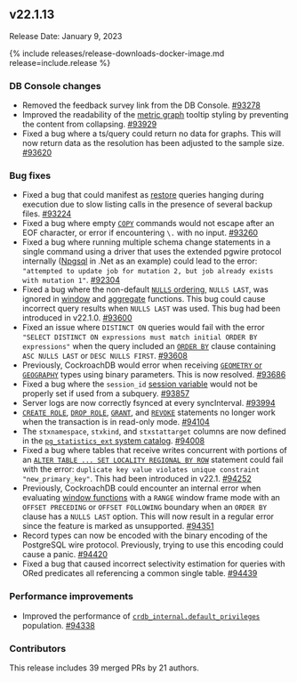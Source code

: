 ## v22.1.13

Release Date: January 9, 2023

{% include releases/release-downloads-docker-image.md release=include.release %}

<h3 id="v22-1-13-db-console-changes">DB Console changes</h3>

- Removed the feedback survey link from the DB Console. [#93278][#93278]
- Improved the readability of the [metric graph](../v22.1/ui-overview-dashboard.html) tooltip styling by preventing the content from collapsing. [#93929][#93929]
- Fixed a bug where a ts/query could return no data for graphs. This will now return data as the resolution has been adjusted to the sample size. [#93620][#93620]

<h3 id="v22-1-13-bug-fixes">Bug fixes</h3>

- Fixed a bug that could manifest as [restore](../v22.1/restore.html) queries hanging during execution due to slow listing calls in the presence of several backup files. [#93224][#93224]
- Fixed a bug where empty [`COPY`](../v22.1/copy-from.html) commands would not escape after an EOF character, or error if encountering `\.` with no input. [#93260][#93260]
- Fixed a bug where running multiple schema change statements in a single command using a driver that uses the extended pgwire protocol internally ([Npgsql](https://www.npgsql.org/) in .Net as an example) could lead to the error: `"attempted to update job for mutation 2, but job already exists with mutation 1"`. [#92304][#92304]
- Fixed a bug where the non-default [`NULLS` ordering](../v22.1/order-by.html), `NULLS LAST`, was ignored in [window](../v22.1/window-functions.html) and [aggregate](../v22.1/functions-and-operators.html#aggregate-functions) functions. This bug could cause incorrect query results when `NULLS LAST` was used. This bug had been introduced in v22.1.0. [#93600][#93600]
- Fixed an issue where `DISTINCT ON` queries would fail with the error `"SELECT DISTINCT ON expressions must match initial ORDER BY expressions"` when the query included an [`ORDER BY`](../v22.1/order-by.html) clause containing `ASC NULLS LAST` or `DESC NULLS FIRST`. [#93608][#93608]
- Previously, CockroachDB would error when receiving [`GEOMETRY` or `GEOGRAPHY`](../v22.1/spatial-glossary.html#data-types) types using binary parameters. This is now resolved. [#93686][#93686]
- Fixed a bug where the `session_id` [session variable](../v22.1/show-vars.html) would not be properly set if used from a subquery. [#93857][#93857]
- Server logs are now correctly fsynced at every syncInterval. [#93994][#93994]
- [`CREATE ROLE`](../v22.1/create-role.html), [`DROP ROLE`](../v22.1/drop-role.html), [`GRANT`](../v22.1/grant.html), and [`REVOKE`](../v22.1/revoke.html) statements no longer work when the transaction is in read-only mode. [#94104][#94104]
- The `stxnamespace`, `stxkind`, and `stxstattarget` columns are now defined in the [`pg_statistics_ext` system catalog](../v22.1/pg-catalog.html). [#94008][#94008]
- Fixed a bug where tables that receive writes concurrent with portions of an [`ALTER TABLE ... SET LOCALITY REGIONAL BY ROW`](../v22.1/set-locality.html) statement could fail with the error: `duplicate key value violates unique constraint "new_primary_key"`. This had been introduced in v22.1. [#94252][#94252]
- Previously, CockroachDB could encounter an internal error when evaluating [window functions](../v22.1/window-functions.html) with a `RANGE` window frame mode with an `OFFSET PRECEDING` or `OFFSET FOLLOWING` boundary when an `ORDER BY` clause has a `NULLS LAST` option. This will now result in a regular error since the feature is marked as unsupported. [#94351][#94351]
- Record types can now be encoded with the binary encoding of the PostgreSQL wire protocol. Previously, trying to use this encoding could cause a panic. [#94420][#94420]
- Fixed a bug that caused incorrect selectivity estimation for queries with ORed predicates all referencing a common single table. [#94439][#94439]

<h3 id="v22-1-13-performance-improvements">Performance improvements</h3>

- Improved the performance of [`crdb_internal.default_privileges`](../v22.1/crdb-internal.html) population. [#94338][#94338]

<h3 id="v22-1-13-contributors">Contributors</h3>

This release includes 39 merged PRs by 21 authors.

</div>

[#92304]: https://github.com/cockroachdb/cockroach/pull/92304
[#93224]: https://github.com/cockroachdb/cockroach/pull/93224
[#93260]: https://github.com/cockroachdb/cockroach/pull/93260
[#93278]: https://github.com/cockroachdb/cockroach/pull/93278
[#93600]: https://github.com/cockroachdb/cockroach/pull/93600
[#93608]: https://github.com/cockroachdb/cockroach/pull/93608
[#93620]: https://github.com/cockroachdb/cockroach/pull/93620
[#93686]: https://github.com/cockroachdb/cockroach/pull/93686
[#93712]: https://github.com/cockroachdb/cockroach/pull/93712
[#93857]: https://github.com/cockroachdb/cockroach/pull/93857
[#93929]: https://github.com/cockroachdb/cockroach/pull/93929
[#93994]: https://github.com/cockroachdb/cockroach/pull/93994
[#94008]: https://github.com/cockroachdb/cockroach/pull/94008
[#94104]: https://github.com/cockroachdb/cockroach/pull/94104
[#94252]: https://github.com/cockroachdb/cockroach/pull/94252
[#94338]: https://github.com/cockroachdb/cockroach/pull/94338
[#94351]: https://github.com/cockroachdb/cockroach/pull/94351
[#94420]: https://github.com/cockroachdb/cockroach/pull/94420
[#94439]: https://github.com/cockroachdb/cockroach/pull/94439
